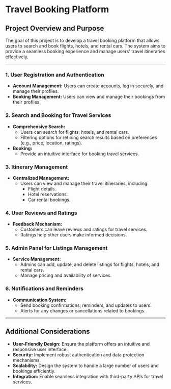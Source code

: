 # Travel Booking Platform

## Project Overview and Purpose

The goal of this project is to develop a travel booking platform that allows users to search and book flights, hotels, and rental cars. The system aims to provide a seamless booking experience and manage users' travel itineraries effectively.

---


### 1. User Registration and Authentication
- **Account Management:** Users can create accounts, log in securely, and manage their profiles.
- **Booking Management:** Users can view and manage their bookings from their profiles.

### 2. Search and Booking for Travel Services
- **Comprehensive Search:**
  - Users can search for flights, hotels, and rental cars.
  - Filtering options for refining search results based on preferences (e.g., price, location, ratings).
- **Booking:**
  - Provide an intuitive interface for booking travel services.

### 3. Itinerary Management
- **Centralized Management:**
  - Users can view and manage their travel itineraries, including:
    - Flight details.
    - Hotel reservations.
    - Car rental bookings.

### 4. User Reviews and Ratings
- **Feedback Mechanism:**
  - Customers can leave reviews and ratings for travel services.
  - Ratings help other users make informed decisions.

### 5. Admin Panel for Listings Management
- **Service Management:**
  - Admins can add, update, and delete listings for flights, hotels, and rental cars.
  - Manage pricing and availability of services.

### 6. Notifications and Reminders
- **Communication System:**
  - Send booking confirmations, reminders, and updates to users.
  - Alerts for any changes or cancellations related to bookings.

---

## Additional Considerations
- **User-Friendly Design:** Ensure the platform offers an intuitive and responsive user interface.
- **Security:** Implement robust authentication and data protection mechanisms.
- **Scalability:** Design the system to handle a large number of users and bookings efficiently.
- **Integration:** Enable seamless integration with third-party APIs for travel services.

